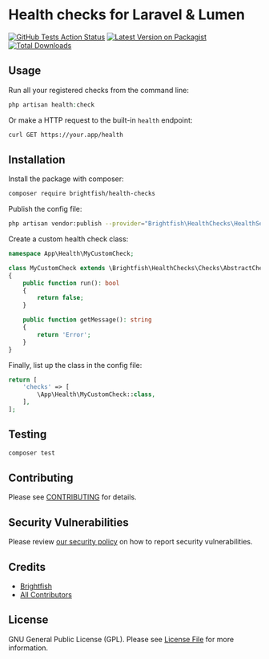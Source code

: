 # Health checks for Laravel & Lumen

[![GitHub Tests Action Status](https://github.com/brightfish-be/health-checks/workflows/Tests/badge.svg?event=push&style=flat-square)](https://github.com/brightfish/health-checks/actions)
[![Latest Version on Packagist](https://img.shields.io/packagist/v/brightfish/health-checks.svg?style=flat-square&label=Version)](https://packagist.org/packages/brightfish/health-checks)
[![Total Downloads](https://img.shields.io/packagist/dt/brightfish/health-checks.svg?label=Downloads&style=flat-square)](https://packagist.org/packages/brightfish/health-checks)

## Usage
Run all your registered checks from the command line:
```php 
php artisan health:check
```

Or make a HTTP request to the built-in `health` endpoint:
```bash
curl GET https://your.app/health
```

## Installation
Install the package with composer:
```bash
composer require brightfish/health-checks
```

Publish the config file:
```bash
php artisan vendor:publish --provider="Brightfish\HealthChecks\HealthServiceProvider" --tag="health-checks-config"
```

Create a custom health check class:
```php
namespace App\Health\MyCustomCheck;

class MyCustomCheck extends \Brightfish\HealthChecks\Checks\AbstractCheck
{
    public function run(): bool
    {
        return false;
    }

    public function getMessage(): string
    {
        return 'Error';
    }
}
```

Finally, list up the class in the config file: 
```php
return [
    'checks' => [
        \App\Health\MyCustomCheck::class,
    ],
];
```

## Testing
```bash
composer test
```

## Contributing
Please see [CONTRIBUTING](.github/CONTRIBUTING.md) for details.

## Security Vulnerabilities
Please review [our security policy](../../security/policy) on how to report security vulnerabilities.

## Credits
- [Brightfish](https://github.com/brightfish-be)
- [All Contributors](../../contributors)

## License
GNU General Public License (GPL). Please see [License File](LICENSE.md) for more information.
